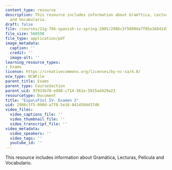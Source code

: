 ```yaml
---
content_type: resource
description: This resource includes information about Gram?tica, Lecturas, Pel?cula
  and Vocabulario.
draft: false
file: /courses/21g-704-spanish-iv-spring-2005/2986c3f5090da7f05e1684145b9437d6_MIT21G_704S05_sp4_exam2.pdf
file_size: 568598
file_type: application/pdf
image_metadata:
  caption: ''
  credit: ''
  image-alt: ''
learning_resource_types:
- Exams
license: https://creativecommons.org/licenses/by-nc-sa/4.0/
ocw_type: OCWFile
parent_title: Exams
parent_type: CourseSection
parent_uid: 97933b78-e988-c714-561e-5815ad429a23
resourcetype: Document
title: "Espa\xF1ol IV- Examen 2"
uid: 2986c3f5-090d-a7f0-5e16-84145b9437d6
video_files:
  video_captions_file: ''
  video_thumbnail_file: ''
  video_transcript_file: ''
video_metadata:
  video_speakers: ''
  video_tags: ''
  youtube_id: ''
---
```

This resource includes information about Gramática, Lecturas, Película and Vocabulario.